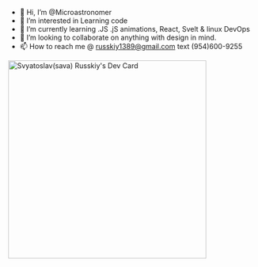 - 👋 Hi, I’m @Microastronomer 
- 👀 I’m interested in Learning code
- 🌱 I’m currently learning .JS  .jS animations, React, Svelt & linux DevOps  
- 💞️ I’m looking to collaborate on anything with design in mind.
- 📫 How to reach me @ russkiy1389@gmail.com text (954)600-9255

<!---DailyDevCard--->
<a href="https://app.daily.dev/russkiy1389"><img src="https://api.daily.dev/devcards/27870a5372b94e53913129a8ac857d42.png?r=0rh" width="400" alt="Svyatoslav(sava) Russkiy's Dev Card"/>   </a>


<!---
Microastronomer/Microastronomer is a ✨ special ✨ repository because its `README.md` (this file) appears on your GitHub profile.
You can click the Preview link to take a look at your changes.
--->
